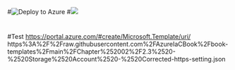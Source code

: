 #![Deploy to Azure](https://aka.ms/deploytoazurebutton)
#<img src="https://aka.ms/deploytoazurebutton"/>  


#
#
#Test
https://portal.azure.com/#create/Microsoft.Template/uri/
https%3A%2F%2Fraw.githubusercontent.com%2FAzureIaCBook%2Fbook-templates%2Fmain%2FChapter%252002%2F2.3%2520-%2520Storage%2520Account%2520-%2520Corrected-https-setting.json
